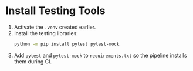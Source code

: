 # Install Testing Tools

1. Activate the `.venv` created earlier.
2. Install the testing libraries:
   ```bash
   python -m pip install pytest pytest-mock
   ```
3. Add `pytest` and `pytest-mock` to `requirements.txt` so the pipeline installs
   them during CI.
